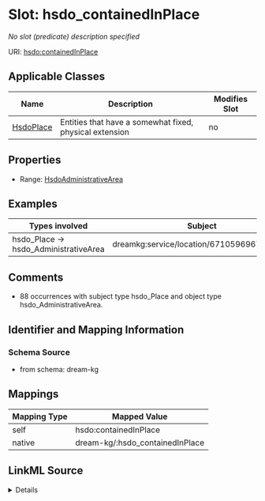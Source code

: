 

# Slot: hsdo_containedInPlace


_No slot (predicate) description specified_





URI: [hsdo:containedInPlace](http://schema.org/containedInPlace)



<!-- no inheritance hierarchy -->





## Applicable Classes

| Name | Description | Modifies Slot |
| --- | --- | --- |
| [HsdoPlace](HsdoPlace.md) | Entities that have a somewhat fixed, physical extension |  no  |







## Properties

* Range: [HsdoAdministrativeArea](HsdoAdministrativeArea.md)






## Examples

| Types involved | Subject | Predicate | Object |
| --- | --- | --- | --- |
| hsdo_Place → hsdo_AdministrativeArea | dreamkg:service/location/6710596967858176 | hsdo:containedInPlace | dreamkg:zip/19104 |


## Comments

* 88 occurrences with subject type hsdo_Place and object type hsdo_AdministrativeArea.

## Identifier and Mapping Information







### Schema Source


* from schema: dream-kg




## Mappings

| Mapping Type | Mapped Value |
| ---  | ---  |
| self | hsdo:containedInPlace |
| native | dream-kg/:hsdo_containedInPlace |




## LinkML Source

<details>
```yaml
name: hsdo_containedInPlace
description: No slot (predicate) description specified
comments:
- 88 occurrences with subject type hsdo_Place and object type hsdo_AdministrativeArea.
examples:
- description: hsdo_Place → hsdo_AdministrativeArea
  object:
    example_object: dreamkg:zip/19104
    example_object_type: hsdo_AdministrativeArea
    example_predicate: hsdo:containedInPlace
    example_subject: dreamkg:service/location/6710596967858176
    example_subject_type: hsdo_Place
from_schema: dream-kg
rank: 1000
slot_uri: hsdo:containedInPlace
alias: hsdo_containedInPlace
domain_of:
- hsdo_Place
range: hsdo_AdministrativeArea

```
</details>